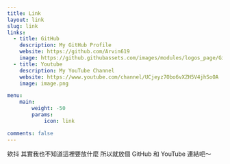 ```yaml
---
title: Link
layout: link
slug: link
links:
  - title: GitHub
    description: My GitHub Profile 
    website: https://github.com/Arvin619
    image: https://github.githubassets.com/images/modules/logos_page/GitHub-Mark.png
  - title: Youtube
    description: My YouTube Channel 
    website: https://www.youtube.com/channel/UCjeyz7Obo6vXZH5V4jhSoOA
    image: image.png

menu:
    main: 
        weight: -50
        params:
            icon: link

comments: false
---
```


欸抖 其實我也不知道這裡要放什麼 所以就放個 GitHub 和 YouTube 連結吧～
